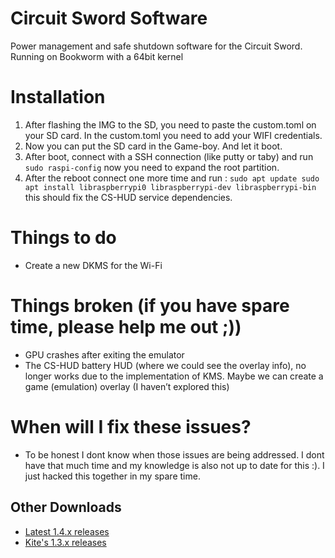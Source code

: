 # Circuit Sword Software
Power management and safe shutdown software for the Circuit Sword. Running on Bookworm with a 64bit kernel

# Installation
1. After flashing the IMG to the SD, you need to paste the custom.toml on your SD card. In the custom.toml you need to add your WIFI credentials. 
2. Now you can put the SD card in the Game-boy. And let it boot.
3. After boot, connect with a SSH connection (like putty or taby) and run `sudo raspi-config` now you need to expand the root partition.
4. After the reboot connect one more time and run : `sudo apt update sudo apt install libraspberrypi0 libraspberrypi-dev libraspberrypi-bin` this should fix the CS-HUD service dependencies.

# Things to do
- Create a new DKMS for the Wi-Fi

# Things broken (if you have spare time, please help me out ;))
- GPU crashes after exiting the emulator
- The CS-HUD battery HUD (where we could see the overlay info), no longer works due to the implementation of KMS. Maybe we can create a game (emulation) overlay (I haven’t explored this)

# When will I fix these issues?
- To be honest I dont know when those issues are being addressed. I dont have that much time and my knowledge is also not up to date for this :). I just hacked this together in my spare time.

## Other Downloads
- [Latest 1.4.x releases](https://github.com/weese/Circuit-Sword/releases)
- [Kite's 1.3.x releases](https://github.com/kiteretro/Circuit-Sword/releases)
